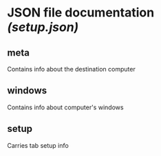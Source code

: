# JSON file documentation _(setup.json)_

## meta
Contains info about the destination computer

## windows
Contains info about computer's windows

## setup
Carries tab setup info